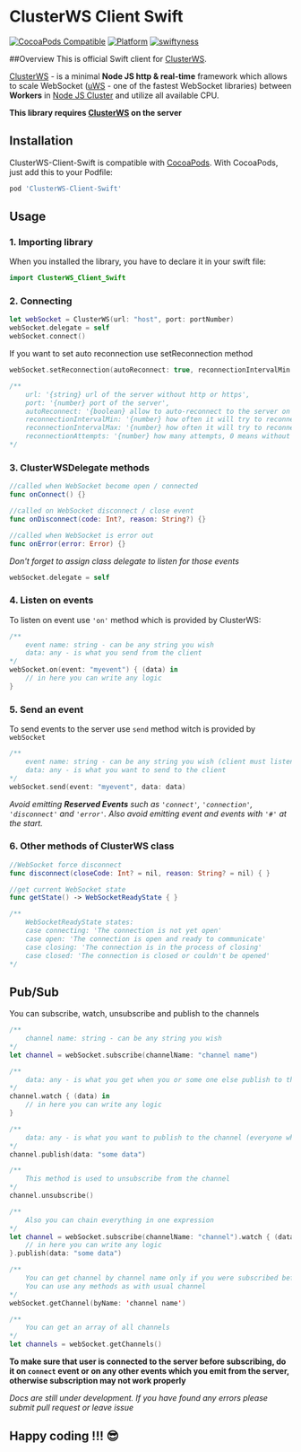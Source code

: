 # ClusterWS Client Swift

[![CocoaPods Compatible](https://github.com/davigr/ClusterWS-Client-Swift/blob/master/Resources/pod-version.svg)](http://cocoadocs.org/docsets/ClusterWS-Client-Swift/)
[![Platform](https://github.com/davigr/ClusterWS-Client-Swift/blob/master/Resources/platform.svg)](http://cocoadocs.org/docsets/ClusterWS-Client-Swift/)
[![swiftyness](https://github.com/davigr/ClusterWS-Client-Swift/blob/master/Resources/swift.svg)](https://swift.org/)

##Overview
This is official Swift client for [ClusterWS](https://github.com/ClusterWS/ClusterWS).

[ClusterWS](https://github.com/ClusterWS/ClusterWS) - is a minimal **Node JS http & real-time** framework which allows to scale WebSocket ([uWS](https://github.com/uNetworking/uWebSockets) - one of the fastest WebSocket libraries) between **Workers** in [Node JS Cluster](https://nodejs.org/api/cluster.html) and utilize all available CPU.

**This library requires [ClusterWS](https://github.com/ClusterWS/ClusterWS) on the server**

## Installation

ClusterWS-Client-Swift is compatible with
[CocoaPods](http://cocoapods.org/). With CocoaPods, just add this to
your Podfile:

```ruby
pod 'ClusterWS-Client-Swift'
```

## Usage

### 1. Importing library

When you installed the library, you have to declare it in your swift file:

```swift
import ClusterWS_Client_Swift
```

### 2. Connecting

```swift
let webSocket = ClusterWS(url: "host", port: portNumber)
webSocket.delegate = self
webSocket.connect()
```

If you want to set auto reconnection use setReconnection method

```swift
webSocket.setReconnection(autoReconnect: true, reconnectionIntervalMin: 1.0, reconnectionIntervalMax: 5.0, reconnectionAttempts: 0)

/**
    url: '{string} url of the server without http or https',
    port: '{number} port of the server',
    autoReconnect: '{boolean} allow to auto-reconnect to the server on lost connection (default false)',
    reconnectionIntervalMin: '{number} how often it will try to reconnect in seconds (default 1.0)',
    reconnectionIntervalMax: '{number} how often it will try to reconnect in seconds (default 5.0)',
    reconnectionAttempts: '{number} how many attempts, 0 means without limit (default 0)'
*/
```

### 3. ClusterWSDelegate methods

```swift
//called when WebSocket become open / connected
func onConnect() {}

//called on WebSocket disconnect / close event
func onDisconnect(code: Int?, reason: String?) {}

//called when WebSocket is error out
func onError(error: Error) {}
```

*Don't forget to assign class delegate to listen for those events*

```swift
webSocket.delegate = self
```

### 4.  Listen on events

To listen on event use `'on'` method which is provided by ClusterWS:

```swift
/**
    event name: string - can be any string you wish
    data: any - is what you send from the client
*/
webSocket.on(event: "myevent") { (data) in
    // in here you can write any logic
}
```

### 5. Send an event

To send events to the server use `send` method witch is provided by `webSocket`

```swift
/**
    event name: string - can be any string you wish (client must listen on this event name)
    data: any - is what you want to send to the client
*/
webSocket.send(event: "myevent", data: data)
```

*Avoid emitting **Reserved Events** such as `'connect'`, `'connection'`, `'disconnect'` and `'error'`. Also avoid emitting  event and events with `'#'` at the start.*

### 6. Other methods of ClusterWS class

```swift
//WebSocket force disconnect
func disconnect(closeCode: Int? = nil, reason: String? = nil) { }

//get current WebSocket state
func getState() -> WebSocketReadyState { }

/**
    WebSocketReadyState states:
    case connecting: 'The connection is not yet open'
    case open: 'The connection is open and ready to communicate'
    case closing: 'The connection is in the process of closing'
    case closed: 'The connection is closed or couldn't be opened'
*/
```

## Pub/Sub

You can subscribe, watch, unsubscribe and publish to the channels

```swift
/**
    channel name: string - can be any string you wish
*/
let channel = webSocket.subscribe(channelName: "channel name")

/**
    data: any - is what you get when you or some one else publish to the channel
*/
channel.watch { (data) in
    // in here you can write any logic
}

/**
    data: any - is what you want to publish to the channel (everyone who is subscribe will get it)
*/
channel.publish(data: "some data")

/**
    This method is used to unsubscribe from the channel
*/
channel.unsubscribe()

/**
    Also you can chain everything in one expression
*/
let channel = webSocket.subscribe(channelName: "channel").watch { (data) in
    // in here you can write any logic
}.publish(data: "some data")

/**
    You can get channel by channel name only if you were subscribed before
    You can use any methods as with usual channel
*/
webSocket.getChannel(byName: 'channel name')

/**
    You can get an array of all channels
*/
let channels = webSocket.getChannels()

```
**To make sure that user is connected to the server before subscribing, do it on `connect` event or on any other events which you emit from the server, otherwise subscription may not work properly**

*Docs are still under development. If you have found any errors please submit pull request or leave issue*

## Happy coding !!! :sunglasses:
